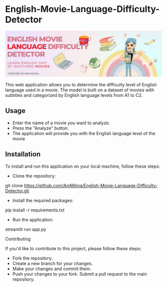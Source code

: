 # English-Movie-Language-Difficulty-Detector

![Cover image](eng_cover.jpg)

This web application allows you to determine the difficulty level of English language used in a movie. The model is built on a dataset of movies with subtitles and categorized by English language levels from A1 to C2.

## Usage

* Enter the name of a movie you want to analyze.
* Press the "Analyze" button.
* The application will provide you with the English language level of the movie

## Installation

To install and run this application on your local machine, follow these steps:

* Clone the repository:  

git clone https://github.com/AniMilina/English-Movie-Language-Difficulty-Detector.git  

* Install the required packages: 

pip install -r requirements.txt  

* Run the application:  

streamlit run app.py  

Contributing  

If you'd like to contribute to this project, please follow these steps:  

* Fork the repository.
* Create a new branch for your changes.
* Make your changes and commit them.
* Push your changes to your fork.
Submit a pull request to the main repository.
